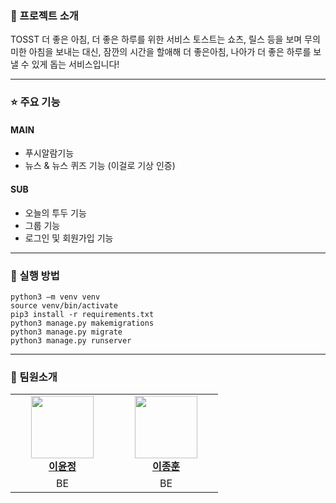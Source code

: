 ### 💬 프로젝트 소개
TOSST
더 좋은 아침, 더 좋은 하루를 위한 서비스
토스트는 쇼츠, 릴스 등을 보며 무의미한 아침을 보내는 대신, 잠깐의 시간을 할애해 더 좋은아침, 나아가 더 좋은 하루를 보낼 수 있게 돕는 서비스입니다!
<hr/>

### ⭐️ 주요 기능

#### MAIN
- 푸시알람기능
- 뉴스 & 뉴스 퀴즈 기능 (이걸로 기상 인증)
#### SUB
- 오늘의 투두 기능
- 그룹 기능
- 로그인 및 회원가입 기능

<hr/>

### 🚀 실행 방법

```
python3 –m venv venv 
source venv/bin/activate
pip3 install -r requirements.txt
python3 manage.py makemigrations 
python3 manage.py migrate
python3 manage.py runserver
```

<hr/>

### 🙇 팀원소개

<table>
    <tr align="center">
        <td style="min-width: 150px;">
            <a href="https://github.com/lee-youn">
              <img src="https://github.com/lee-youn.png" width="100">
              <br />
              <b>이윤정</b>
            </a>
        </td>
        <td style="min-width: 150px;">
            <a href="https://github.com/goldenGlow21">
              <img src="https://github.com/goldenGlow21.png" width="100">
              <br />
              <b>이종훈</b>
            </a>
        </td>
    </tr>
      <tr align="center">
        <td>
            BE
        </td>
        <td>
            BE
        </td>
    </tr>
</table>
